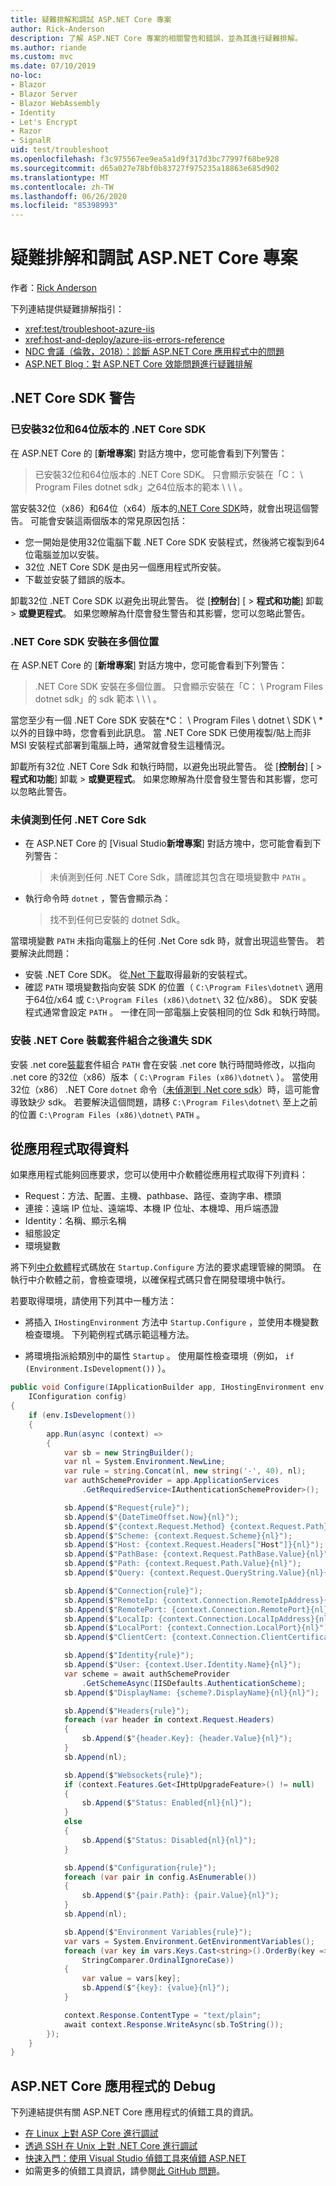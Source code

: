 ```yaml
---
title: 疑難排解和調試 ASP.NET Core 專案
author: Rick-Anderson
description: 了解 ASP.NET Core 專案的相關警告和錯誤，並為其進行疑難排解。
ms.author: riande
ms.custom: mvc
ms.date: 07/10/2019
no-loc:
- Blazor
- Blazor Server
- Blazor WebAssembly
- Identity
- Let's Encrypt
- Razor
- SignalR
uid: test/troubleshoot
ms.openlocfilehash: f3c975567ee9ea5a1d9f317d3bc77997f68be928
ms.sourcegitcommit: d65a027e78bf0b83727f975235a18863e685d902
ms.translationtype: MT
ms.contentlocale: zh-TW
ms.lasthandoff: 06/26/2020
ms.locfileid: "85398993"
---
```

# <a name="troubleshoot-and-debug-aspnet-core-projects"></a>疑難排解和調試 ASP.NET Core 專案

作者：[Rick Anderson](https://twitter.com/RickAndMSFT)

下列連結提供疑難排解指引：

* <xref:test/troubleshoot-azure-iis>
* <xref:host-and-deploy/azure-iis-errors-reference>
* [NDC 會議（倫敦，2018）：診斷 ASP.NET Core 應用程式中的問題](https://www.youtube.com/watch?v=RYI0DHoIVaA)
* [ASP.NET Blog：對 ASP.NET Core 效能問題進行疑難排解](https://blogs.msdn.microsoft.com/webdev/2018/05/23/asp-net-core-performance-improvements/)

## <a name="net-core-sdk-warnings"></a>.NET Core SDK 警告

### <a name="both-the-32-bit-and-64-bit-versions-of-the-net-core-sdk-are-installed"></a>已安裝32位和64位版本的 .NET Core SDK

在 ASP.NET Core 的 [**新增專案**] 對話方塊中，您可能會看到下列警告：

> 已安裝32位和64位版本的 .NET Core SDK。 只會顯示安裝在「C： \\ Program Files dotnet sdk」之64位版本的範本 \\ \\ \\ 。

當安裝32位（x86）和64位（x64）版本的[.NET Core SDK](https://dotnet.microsoft.com/download/dotnet-core)時，就會出現這個警告。 可能會安裝這兩個版本的常見原因包括：

* 您一開始是使用32位電腦下載 .NET Core SDK 安裝程式，然後將它複製到64位電腦並加以安裝。
* 32位 .NET Core SDK 是由另一個應用程式所安裝。
* 下載並安裝了錯誤的版本。

卸載32位 .NET Core SDK 以避免出現此警告。 從 [**控制台**] [  >  **程式和功能**] 卸載  >  **或變更程式**。 如果您瞭解為什麼會發生警告和其影響，您可以忽略此警告。

### <a name="the-net-core-sdk-is-installed-in-multiple-locations"></a>.NET Core SDK 安裝在多個位置

在 ASP.NET Core 的 [**新增專案**] 對話方塊中，您可能會看到下列警告：

> .NET Core SDK 安裝在多個位置。 只會顯示安裝在「C： \\ Program Files dotnet sdk」的 sdk 範本 \\ \\ \\ 。

當您至少有一個 .NET Core SDK 安裝在*C： \\ Program Files \\ dotnet \\ SDK \\ *以外的目錄中時，您會看到此訊息。 當 .NET Core SDK 已使用複製/貼上而非 MSI 安裝程式部署到電腦上時，通常就會發生這種情況。

卸載所有32位 .NET Core Sdk 和執行時間，以避免出現此警告。 從 [**控制台**] [  >  **程式和功能**] 卸載  >  **或變更程式**。 如果您瞭解為什麼會發生警告和其影響，您可以忽略此警告。

### <a name="no-net-core-sdks-were-detected"></a>未偵測到任何 .NET Core Sdk

* 在 ASP.NET Core 的 [Visual Studio**新增專案**] 對話方塊中，您可能會看到下列警告：

  > 未偵測到任何 .NET Core Sdk，請確認其包含在環境變數中 `PATH` 。

* 執行命令時 `dotnet` ，警告會顯示為：

  > 找不到任何已安裝的 dotnet Sdk。

當環境變數 `PATH` 未指向電腦上的任何 .Net Core sdk 時，就會出現這些警告。 若要解決此問題：

* 安裝 .NET Core SDK。 從[.Net 下載](https://dotnet.microsoft.com/download)取得最新的安裝程式。
* 確認 `PATH` 環境變數指向安裝 SDK 的位置（ `C:\Program Files\dotnet\` 適用于64位/x64 或 `C:\Program Files (x86)\dotnet\` 32 位/x86）。 SDK 安裝程式通常會設定 `PATH` 。 一律在同一部電腦上安裝相同的位 Sdk 和執行時間。

### <a name="missing-sdk-after-installing-the-net-core-hosting-bundle"></a>安裝 .NET Core 裝載套件組合之後遺失 SDK

安裝 .net core[裝載](xref:host-and-deploy/iis/index#install-the-net-core-hosting-bundle)套件組合 `PATH` 會在安裝 .net core 執行時間時修改，以指向 .net core 的32位（x86）版本（ `C:\Program Files (x86)\dotnet\` ）。 當使用32位（x86） .NET Core `dotnet` 命令（[未偵測到 .Net core sdk](#no-net-core-sdks-were-detected)）時，這可能會導致缺少 sdk。 若要解決這個問題，請移 `C:\Program Files\dotnet\` 至上之前的位置 `C:\Program Files (x86)\dotnet\` `PATH` 。

## <a name="obtain-data-from-an-app"></a>從應用程式取得資料

如果應用程式能夠回應要求，您可以使用中介軟體從應用程式取得下列資料：

* Request：方法、配置、主機、pathbase、路徑、查詢字串、標頭
* 連接：遠端 IP 位址、遠端埠、本機 IP 位址、本機埠、用戶端憑證
* Identity：名稱、顯示名稱
* 組態設定
* 環境變數

將下列[中介軟體](xref:fundamentals/middleware/index#create-a-middleware-pipeline-with-iapplicationbuilder)程式碼放在 `Startup.Configure` 方法的要求處理管線的開頭。 在執行中介軟體之前，會檢查環境，以確保程式碼只會在開發環境中執行。

若要取得環境，請使用下列其中一種方法：

* 將插入 `IHostingEnvironment` 方法中 `Startup.Configure` ，並使用本機變數檢查環境。 下列範例程式碼示範這種方法。

* 將環境指派給類別中的屬性 `Startup` 。 使用屬性檢查環境（例如， `if (Environment.IsDevelopment())` ）。

```csharp
public void Configure(IApplicationBuilder app, IHostingEnvironment env, 
    IConfiguration config)
{
    if (env.IsDevelopment())
    {
        app.Run(async (context) =>
        {
            var sb = new StringBuilder();
            var nl = System.Environment.NewLine;
            var rule = string.Concat(nl, new string('-', 40), nl);
            var authSchemeProvider = app.ApplicationServices
                .GetRequiredService<IAuthenticationSchemeProvider>();

            sb.Append($"Request{rule}");
            sb.Append($"{DateTimeOffset.Now}{nl}");
            sb.Append($"{context.Request.Method} {context.Request.Path}{nl}");
            sb.Append($"Scheme: {context.Request.Scheme}{nl}");
            sb.Append($"Host: {context.Request.Headers["Host"]}{nl}");
            sb.Append($"PathBase: {context.Request.PathBase.Value}{nl}");
            sb.Append($"Path: {context.Request.Path.Value}{nl}");
            sb.Append($"Query: {context.Request.QueryString.Value}{nl}{nl}");

            sb.Append($"Connection{rule}");
            sb.Append($"RemoteIp: {context.Connection.RemoteIpAddress}{nl}");
            sb.Append($"RemotePort: {context.Connection.RemotePort}{nl}");
            sb.Append($"LocalIp: {context.Connection.LocalIpAddress}{nl}");
            sb.Append($"LocalPort: {context.Connection.LocalPort}{nl}");
            sb.Append($"ClientCert: {context.Connection.ClientCertificate}{nl}{nl}");

            sb.Append($"Identity{rule}");
            sb.Append($"User: {context.User.Identity.Name}{nl}");
            var scheme = await authSchemeProvider
                .GetSchemeAsync(IISDefaults.AuthenticationScheme);
            sb.Append($"DisplayName: {scheme?.DisplayName}{nl}{nl}");

            sb.Append($"Headers{rule}");
            foreach (var header in context.Request.Headers)
            {
                sb.Append($"{header.Key}: {header.Value}{nl}");
            }
            sb.Append(nl);

            sb.Append($"Websockets{rule}");
            if (context.Features.Get<IHttpUpgradeFeature>() != null)
            {
                sb.Append($"Status: Enabled{nl}{nl}");
            }
            else
            {
                sb.Append($"Status: Disabled{nl}{nl}");
            }

            sb.Append($"Configuration{rule}");
            foreach (var pair in config.AsEnumerable())
            {
                sb.Append($"{pair.Path}: {pair.Value}{nl}");
            }
            sb.Append(nl);

            sb.Append($"Environment Variables{rule}");
            var vars = System.Environment.GetEnvironmentVariables();
            foreach (var key in vars.Keys.Cast<string>().OrderBy(key => key, 
                StringComparer.OrdinalIgnoreCase))
            {
                var value = vars[key];
                sb.Append($"{key}: {value}{nl}");
            }

            context.Response.ContentType = "text/plain";
            await context.Response.WriteAsync(sb.ToString());
        });
    }
}
```

## <a name="debug-aspnet-core-apps"></a>ASP.NET Core 應用程式的 Debug

下列連結提供有關 ASP.NET Core 應用程式的偵錯工具的資訊。

* [在 Linux 上對 ASP Core 進行調試](https://devblogs.microsoft.com/premier-developer/debugging-asp-core-on-linux-with-visual-studio-2017/)
* [透過 SSH 在 Unix 上對 .NET Core 進行調試](https://devblogs.microsoft.com/devops/debugging-net-core-on-unix-over-ssh/)
* [快速入門：使用 Visual Studio 偵錯工具來偵錯 ASP.NET](/visualstudio/debugger/quickstart-debug-aspnet)
* 如需更多的偵錯工具資訊，請參閱[此 GitHub 問題](https://github.com/dotnet/AspNetCore.Docs/issues/2960)。
